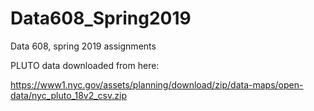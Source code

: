 # Data608_Spring2019
Data 608, spring 2019 assignments

PLUTO data downloaded from here:

https://www1.nyc.gov/assets/planning/download/zip/data-maps/open-data/nyc_pluto_18v2_csv.zip

